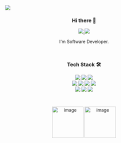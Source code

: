 <img src="https://capsule-render.vercel.app/api?type=waving&color=d5bfec&height=200&section=header&text=Soeun%20Github!&fontSize=80&fontColor=000000" />

<h3 align="center"> Hi there 👋 </h3>
<p align="center">
  <a href="https://velog.io/@soeun01">
    <img src="https://img.shields.io/badge/Velog-20c997?style=flat-square&logo=Vimeo&logoColor=white"/>
  </a>
  <a href="mailto:whthdms9@gmail.com">
    <img src="https://img.shields.io/badge/G--Mail-EA4335?style=flat-square&logo=gmail&logoColor=white"/>
  </a>
<!--   <a href="">
    <img src="https://img.shields.io/badge/Notion-000000?style=flat-square&logo=notion&logoColor=#000000"/>
  </a> -->
</p>
<p align="center">I'm Software Developer.</p>

</br>

<h3 align="center">Tech Stack 🛠</h3>
<p align="center">
  <img src="https://img.shields.io/badge/html5-E34F26?style=flat-square&logo=html5&logoColor=white"/>
  <img src="https://img.shields.io/badge/CSS3-1572B6?style=flat-square&logo=CSS3&logoColor=white"/>
  <img src="https://img.shields.io/badge/JavaScript-F7DF1E?style=flat-square&logo=JavaScript&logoColor=black"/>
  </br>
  <img src="https://img.shields.io/badge/Python-3776AB?style=flat-square&logo=Python&logoColor=white">
  <img src="https://img.shields.io/badge/django-092E20?style=flat-square&logo=django&logoColor=white">
  <img src="https://img.shields.io/badge/C%23-512BD4?style=flat-square&logo=csharp&logoColor=white"/>
  <img src="https://img.shields.io/badge/MySQL-4479A1?style=flat-square&logo=MySQL&logoColor=white"/>
  </br>
  <img src="https://img.shields.io/badge/Git-F05032?style=flat-square&logo=Git&logoColor=white"/>
  <img src="https://img.shields.io/badge/GitHub-181717?style=flat-square&logo=GitHub&logoColor=white"/>
  <img src="https://img.shields.io/badge/VSCode-181717?style=flat-square&logo=visualstudiocode&logoColor=white"/>
</p>

</br>

<p align="center">
  <img width="100" alt="image" src="https://github.com/Soeun01/Soeun01/assets/94830540/fe8188f6-ca8e-4348-8e31-081cea0788e1">
  <img width="100" alt="image" src="https://github.com/Soeun01/Soeun01/assets/94830540/fdfdb4fc-b24d-4118-944f-62de597befdd">
</p>
